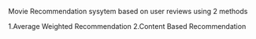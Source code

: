 Movie Recommendation sysytem based on user reviews using 2 methods

1.Average Weighted Recommendation
2.Content Based Recommendation
